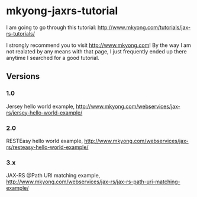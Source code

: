 # mkyong-jaxrs-tutorial

I am going to go through this tutorial:
http://www.mkyong.com/tutorials/jax-rs-tutorials/

I strongly recommend you to visit http://www.mkyong.com!
By the way I am not realated by any means with that page, I just frequently ended up there anytime I searched for a good tutorial.

## Versions

### 1.0
Jersey hello world example, http://www.mkyong.com/webservices/jax-rs/jersey-hello-world-example/

### 2.0
RESTEasy hello world example, http://www.mkyong.com/webservices/jax-rs/resteasy-hello-world-example/

### 3.x
JAX-RS @Path URI matching example, http://www.mkyong.com/webservices/jax-rs/jax-rs-path-uri-matching-example/

